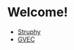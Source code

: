 
# Welcome!

- [Struphy](https://github.com/struphy-hub/struphy)
- [GVEC](https://github.com/gvec-group/gvec) 
